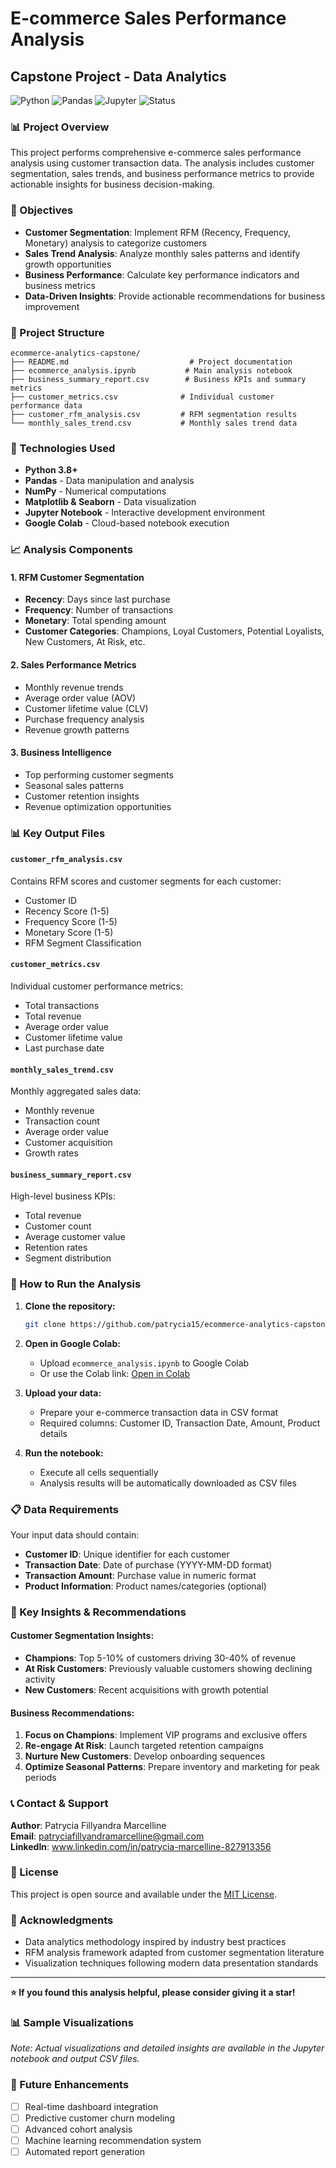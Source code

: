 # E-commerce Sales Performance Analysis
## Capstone Project - Data Analytics

![Python](https://img.shields.io/badge/Python-3.8+-blue.svg)
![Pandas](https://img.shields.io/badge/Pandas-1.3+-green.svg)
![Jupyter](https://img.shields.io/badge/Jupyter-Notebook-orange.svg)
![Status](https://img.shields.io/badge/Status-Complete-success.svg)

### 📊 Project Overview

This project performs comprehensive e-commerce sales performance analysis using customer transaction data. The analysis includes customer segmentation, sales trends, and business performance metrics to provide actionable insights for business decision-making.

### 🎯 Objectives

- **Customer Segmentation**: Implement RFM (Recency, Frequency, Monetary) analysis to categorize customers
- **Sales Trend Analysis**: Analyze monthly sales patterns and identify growth opportunities
- **Business Performance**: Calculate key performance indicators and business metrics
- **Data-Driven Insights**: Provide actionable recommendations for business improvement

### 📁 Project Structure

```
ecommerce-analytics-capstone/
├── README.md                           # Project documentation
├── ecommerce_analysis.ipynb           # Main analysis notebook
├── business_summary_report.csv        # Business KPIs and summary metrics
├── customer_metrics.csv              # Individual customer performance data
├── customer_rfm_analysis.csv         # RFM segmentation results
└── monthly_sales_trend.csv           # Monthly sales trend data
```

### 🔧 Technologies Used

- **Python 3.8+**
- **Pandas** - Data manipulation and analysis
- **NumPy** - Numerical computations
- **Matplotlib & Seaborn** - Data visualization
- **Jupyter Notebook** - Interactive development environment
- **Google Colab** - Cloud-based notebook execution

### 📈 Analysis Components

#### 1. RFM Customer Segmentation
- **Recency**: Days since last purchase
- **Frequency**: Number of transactions
- **Monetary**: Total spending amount
- **Customer Categories**: Champions, Loyal Customers, Potential Loyalists, New Customers, At Risk, etc.

#### 2. Sales Performance Metrics
- Monthly revenue trends
- Average order value (AOV)
- Customer lifetime value (CLV)
- Purchase frequency analysis
- Revenue growth patterns

#### 3. Business Intelligence
- Top performing customer segments
- Seasonal sales patterns
- Customer retention insights
- Revenue optimization opportunities

### 📊 Key Output Files

#### `customer_rfm_analysis.csv`
Contains RFM scores and customer segments for each customer:
- Customer ID
- Recency Score (1-5)
- Frequency Score (1-5) 
- Monetary Score (1-5)
- RFM Segment Classification

#### `customer_metrics.csv`
Individual customer performance metrics:
- Total transactions
- Total revenue
- Average order value
- Customer lifetime value
- Last purchase date

#### `monthly_sales_trend.csv`
Monthly aggregated sales data:
- Monthly revenue
- Transaction count
- Average order value
- Customer acquisition
- Growth rates

#### `business_summary_report.csv`
High-level business KPIs:
- Total revenue
- Customer count
- Average customer value
- Retention rates
- Segment distribution

### 🚀 How to Run the Analysis

1. **Clone the repository:**
   ```bash
   git clone https://github.com/patrycia15/ecommerce-analytics-capstone.git
   ```

2. **Open in Google Colab:**
   - Upload `ecommerce_analysis.ipynb` to Google Colab
   - Or use the Colab link: [Open in Colab](https://colab.research.google.com/drive/your-notebook-link)

3. **Upload your data:**
   - Prepare your e-commerce transaction data in CSV format
   - Required columns: Customer ID, Transaction Date, Amount, Product details

4. **Run the notebook:**
   - Execute all cells sequentially
   - Analysis results will be automatically downloaded as CSV files

### 📋 Data Requirements

Your input data should contain:
- **Customer ID**: Unique identifier for each customer
- **Transaction Date**: Date of purchase (YYYY-MM-DD format)
- **Transaction Amount**: Purchase value in numeric format
- **Product Information**: Product names/categories (optional)

### 🎯 Key Insights & Recommendations

#### Customer Segmentation Insights:
- **Champions**: Top 5-10% of customers driving 30-40% of revenue
- **At Risk Customers**: Previously valuable customers showing declining activity
- **New Customers**: Recent acquisitions with growth potential

#### Business Recommendations:
1. **Focus on Champions**: Implement VIP programs and exclusive offers
2. **Re-engage At Risk**: Launch targeted retention campaigns
3. **Nurture New Customers**: Develop onboarding sequences
4. **Optimize Seasonal Patterns**: Prepare inventory and marketing for peak periods

### 📞 Contact & Support

**Author**: Patrycia Fillyandra Marcelline  
**Email**: patryciafillyandramarcelline@gmail.com  
**LinkedIn**: www.linkedin.com/in/patrycia-marcelline-827913356  


### 📝 License

This project is open source and available under the [MIT License](LICENSE).

### 🙏 Acknowledgments

- Data analytics methodology inspired by industry best practices
- RFM analysis framework adapted from customer segmentation literature
- Visualization techniques following modern data presentation standards

---

**⭐ If you found this analysis helpful, please consider giving it a star!**

### 📊 Sample Visualizations

*Note: Actual visualizations and detailed insights are available in the Jupyter notebook and output CSV files.*

### 🔄 Future Enhancements

- [ ] Real-time dashboard integration
- [ ] Predictive customer churn modeling
- [ ] Advanced cohort analysis
- [ ] Machine learning recommendation system
- [ ] Automated report generation
